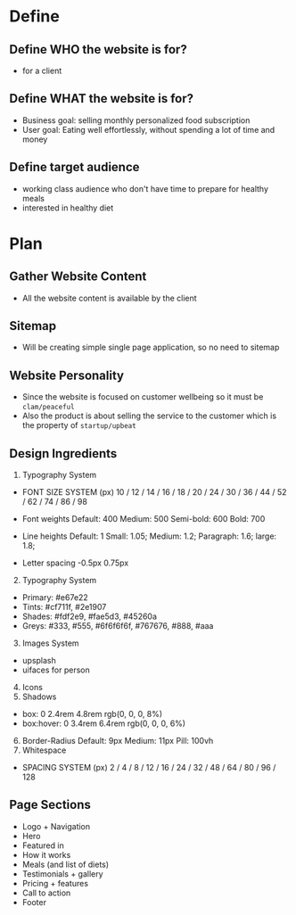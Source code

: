 # Define

## Define **WHO** the website is for?

- for a client

## Define **WHAT** the website is for?

- Business goal: selling monthly personalized food subscription
- User goal: Eating well effortlessly, without spending a lot of time and money

## Define target audience

- working class audience who don't have time to prepare for healthy meals
- interested in healthy diet

# Plan

## Gather Website Content

- All the website content is available by the client

## Sitemap

- Will be creating simple single page application, so no need to sitemap

## Website Personality

- Since the website is focused on customer wellbeing so it must be `clam/peaceful`
- Also the product is about selling the service to the customer which is the property of `startup/upbeat`

## Design Ingredients

1. Typography System

- FONT SIZE SYSTEM (px)
  10 / 12 / 14 / 16 / 18 / 20 / 24 / 30 / 36 / 44 / 52 / 62 / 74 / 86 / 98

- Font weights
  Default: 400
  Medium: 500
  Semi-bold: 600
  Bold: 700

- Line heights
  Default: 1
  Small: 1.05;
  Medium: 1.2;
  Paragraph: 1.6;
  large: 1.8;

- Letter spacing
  -0.5px
  0.75px

2. Typography System

- Primary: #e67e22
- Tints: #cf711f, #2e1907
- Shades: #fdf2e9, #fae5d3, #45260a
- Greys: #333, #555, #6f6f6f6f, #767676, #888, #aaa

3. Images System

- upsplash
- uifaces for person

4. Icons
5. Shadows

- box: 0 2.4rem 4.8rem rgb(0, 0, 0, 8%)
- box:hover: 0 3.4rem 6.4rem rgb(0, 0, 0, 6%)

6. Border-Radius
   Default: 9px
   Medium: 11px
   Pill: 100vh
7. Whitespace

- SPACING SYSTEM (px)
  2 / 4 / 8 / 12 / 16 / 24 / 32 / 48 / 64 / 80 / 96 / 128

## Page Sections

- Logo + Navigation
- Hero
- Featured in
- How it works
- Meals (and list of diets)
- Testimonials + gallery
- Pricing + features
- Call to action
- Footer
